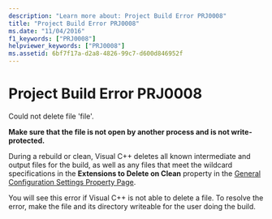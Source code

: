 ```yaml
---
description: "Learn more about: Project Build Error PRJ0008"
title: "Project Build Error PRJ0008"
ms.date: "11/04/2016"
f1_keywords: ["PRJ0008"]
helpviewer_keywords: ["PRJ0008"]
ms.assetid: 6bf7f17a-d2a8-4826-99c7-d600d846952f
---
```

# Project Build Error PRJ0008

Could not delete file 'file'.

**Make sure that the file is not open by another process and is not write-protected.**

During a rebuild or clean, Visual C++ deletes all known intermediate and output files for the build, as well as any files that meet the wildcard specifications in the **Extensions to Delete on Clean** property in the [General Configuration Settings Property Page](../../build/reference/general-property-page-project.md).

You will see this error if Visual C++ is not able to delete a file. To resolve the error, make the file and its directory writeable for the user doing the build.
